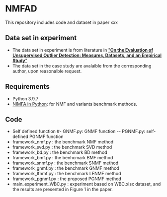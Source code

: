# NMFAD
This repository includes code and dataset in paper xxx
## Data set in experiment
- The data set in experiment is from literature in ["__On the Evaluation of Unsupervised Outlier Detection:
Measures, Datasets, and an Empirical Study__"](https://www.dbs.ifi.lmu.de/research/outlier-evaluation/DAMI/)
- The data set in the case study are avalaible from the corresponding author, upon reasonalble request.
## Requirements
- Python 3.9.7
- [NIMFA in Python](http://nimfa.biolab.si/): for NMF and variants benchmark methods.
## Code
- Self defined function
#- GNMF.py: GNMF function
-- PGNMF.py: self-defined PGNMF function
- framework_nmf.py : the benchmark NMF method
- framework_svd.py : the benchmark SVD method
- framework_bd.py : the benchmark BD method
- framework_bmf.py : the benhcmark BMF method
- framework_snmf.py : the benchmark SNMF method
- framework_gnmf.py : the benchmark GNMF method
- framework_lfnmf.py : the benchmark LFNMF method
- framework_pgnmf.py : the proposed PGNMF method
- main_experiment_WBC.py : experiment based on WBC.xlsx dataset, and the results are presented in Figure 1 in the paper.

